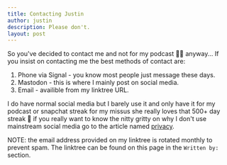```yaml
---
title: Contacting Justin
author: justin
description: Please don't.
layout: post
---
```

So you've decided to contact me and not for my podcast 😮‍💨 anyway... If you insist on contacting me the best methods of contact are:
1. Phone via Signal - you know most people just message these days.
2. Mastodon - this is where I mainly post on social media.
3. Email - availible from my linktree URL.

I do have normal social media but I barely use it and only have it for my podcast or snapchat streak for my missus she really loves that 500+ day streak 🤣 if you really want to know the nitty gritty on why I don't use mainstream social media go to the article named <a href="https://justincroser.com/privacy">privacy</a>.

NOTE: the email address provided on my linktree is rotated monthly to prevent spam. The linktree can be found on this page in the  `Written by:` section.

